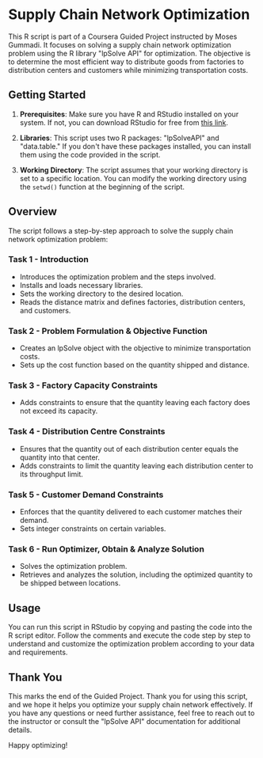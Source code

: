 # Supply Chain Network Optimization

This R script is part of a Coursera Guided Project instructed by Moses Gummadi. It focuses on solving a supply chain network optimization problem using the R library "lpSolve API" for optimization. The objective is to determine the most efficient way to distribute goods from factories to distribution centers and customers while minimizing transportation costs.

## Getting Started

1. **Prerequisites**: Make sure you have R and RStudio installed on your system. If not, you can download RStudio for free from [this link](https://rstudio.com/products/rstudio/).

2. **Libraries**: This script uses two R packages: "lpSolveAPI" and "data.table." If you don't have these packages installed, you can install them using the code provided in the script.

3. **Working Directory**: The script assumes that your working directory is set to a specific location. You can modify the working directory using the `setwd()` function at the beginning of the script.

## Overview

The script follows a step-by-step approach to solve the supply chain network optimization problem:

### Task 1 - Introduction
- Introduces the optimization problem and the steps involved.
- Installs and loads necessary libraries.
- Sets the working directory to the desired location.
- Reads the distance matrix and defines factories, distribution centers, and customers.

### Task 2 - Problem Formulation & Objective Function
- Creates an lpSolve object with the objective to minimize transportation costs.
- Sets up the cost function based on the quantity shipped and distance.

### Task 3 - Factory Capacity Constraints
- Adds constraints to ensure that the quantity leaving each factory does not exceed its capacity.

### Task 4 - Distribution Centre Constraints
- Ensures that the quantity out of each distribution center equals the quantity into that center.
- Adds constraints to limit the quantity leaving each distribution center to its throughput limit.

### Task 5 - Customer Demand Constraints
- Enforces that the quantity delivered to each customer matches their demand.
- Sets integer constraints on certain variables.

### Task 6 - Run Optimizer, Obtain & Analyze Solution
- Solves the optimization problem.
- Retrieves and analyzes the solution, including the optimized quantity to be shipped between locations.

## Usage

You can run this script in RStudio by copying and pasting the code into the R script editor. Follow the comments and execute the code step by step to understand and customize the optimization problem according to your data and requirements.

## Thank You

This marks the end of the Guided Project. Thank you for using this script, and we hope it helps you optimize your supply chain network effectively. If you have any questions or need further assistance, feel free to reach out to the instructor or consult the "lpSolve API" documentation for additional details.

Happy optimizing!
